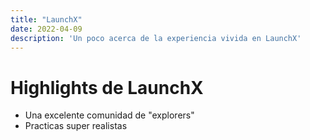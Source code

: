```yaml
---
title: "LaunchX"
date: 2022-04-09
description: 'Un poco acerca de la experiencia vivida en LaunchX'
---
```


# Highlights de LaunchX
- Una excelente comunidad de "explorers"
- Practicas super realistas

